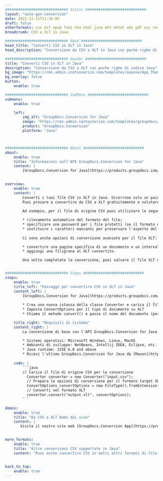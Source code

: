 ```yaml
---
############################# Static ############################
layout: "auto-gen-conversion"
date: 2022-11-11T11:36:02
draft: false
otherformats: csv dif epub fods htm html json mht mhtml ods pdf sxc tex tsv xlam xls xlsb xlsm xlsx xlt xltm xltx xml xps
breadcrumb: CSV a XLT in Java

############################# Head ############################
head_title: "Converti CSV in XLT in Java"
head_description: "Conversione da CSV a XLT in Java con poche righe di codice. Converti oltre 160 formati di file utilizzando l'API di conversione dei documenti GroupDocs per Java"

############################# Header ############################
title: "Converti CSV in XLT in Java"
description: "Conversione da CSV a XLT con poche righe di codice Java"
bg_image: "https://cms.admin.containerize.com/templates/aspose/App_Themes/V3/images/bg/header1.png"
bg_overlay: false
button:
    enable: true

############################# SubMenu ############################
submenu:
    enable: true

    left:
        img_alt: "GroupDocs.Conversion for Java"
        image: "https://cms.admin.containerize.com/templates/groupdocs/images/product-logos/90x90-noborder/groupdocs-conversion-java.png"
        product: "GroupDocs.Conversion"
        platform: "Java"



############################# About ############################
about:
    enable: true
    title: "Informazioni sull'API GroupDocs.Conversion for Java"
    content: |
        [GroupDocs.Conversion for Java](https://products.groupdocs.com/conversion/java/) è un'API di conversione di formati di file avanzata per la conversione tra formati di immagini e documenti popolari come Microsoft Office, OpenDocument, PDF, HTML, e-mail, CAD. e molto altro ancora con poche righe di codice. L'API nativa rileva automaticamente i formati dei documenti originali e offre molte opzioni per personalizzare i documenti convertiti. Insieme alla funzione di estrazione delle informazioni da un documento, supporta anche la memorizzazione nella cache dei risultati della conversione sul disco locale per impostazione predefinita. Tuttavia, qualsiasi tipo di archiviazione della cache può essere supportato implementando le interfacce appropriate: Amazon S3, Dropbox, Google Drive, Windows Azure, Reddis o qualsiasi altro.
    

overview:
    enable: true
    content: |
        Converti i tuoi file CSV in XLT in Java. Occorrono solo un paio di righe di codice Java su qualsiasi piattaforma di tua scelta, come Windows, Linux, macOS.
        Puoi provare a convertire da CSV a XLT gratuitamente e valutare la qualità dei risultati della conversione. Insieme a semplici script di conversione file, puoi provare opzioni più sofisticate per caricare il file sorgente CSV e memorizzare l'output XLT. 
        
        Ad esempio, per il file di origine CSV puoi utilizzare le seguenti opzioni di caricamento:

        * rilevamento automatico del formato del file;
        * specificare una password per i file protetti (se il formato del file lo supporta);
        * sostituire i caratteri mancanti per preservare l'aspetto del documento.
        
        Ci sono anche opzioni di conversione avanzate per il file XLT:

        * convertire una pagina specifica di un documento o un intervallo di pagine;
        * aggiungi una filigrana al XLT convertito.

        Una volta completata la conversione, puoi salvare il file XLT nel tuo percorso file locale o in qualsiasi archivio di terze parti come FTP, Amazon S3, Google Drive, Dropbox ecc. Nota: per convertire CSV a XLT, non è necessario installare alcun software aggiuntivo, come MS Office, Open Office, Adobe Acrobat Reader ecc.


############################# Steps ############################
steps:
    enable: true
    title_left: "Passaggi per convertire CSV in XLT in Java"
    content_left: |
        [GroupDocs.Conversion for Java](https://products.groupdocs.com/conversion/java/) consente agli sviluppatori di convertire facilmente il file CSV in XLT con poche righe di codice.
        
        * Crea una nuova istanza della classe Converter e carica il file CSV con il percorso completo
        * Imposta ConvertOptions per il tipo di documento su XLT
        * Chiama il metodo convert() e passa il nome del documento (percorso completo) e il formato (XLT) come parametro

    title_right: "Requisiti di sistema"
    content_right: |
        La conversione di base con l'API GroupDocs.Conversion for Java può essere eseguita con poche righe di codice. Le nostre API sono supportate su tutte le principali piattaforme e sistemi operativi. Prima di eseguire il codice seguente, assicurati di avere i seguenti prerequisiti installati sul tuo sistema.

        * Sistemi operativi: Microsoft Windows, Linux, MacOS
        * Ambienti di sviluppo: NetBeans, Intellij IDEA, Eclipse, etc.
        * Java runtime: J2SE 6.0 and above
        * Ricevi l'ultimo GroupDocs.Conversion for Java da [Maven](https://repository.groupdocs.com/webapp/#/artifacts/browse/tree/General/repo/com/groupdocs/groupdocs-conversion)
         
    code: |
        ```java    
        // Carica il file di origine CSV per la conversione
          Converter converter = new Converter("input.csv");
          // Prepara le opzioni di conversione per il formato target XLT
          ConvertOptions convertOptions = new FileType().fromExtension("xlt").getConvertOptions();
          // Converti nel formato XLT
          converter.convert("output.xlt", convertOptions);
        ```

demos:
    enable: true
    title: "Da CSV a XLT Demo dal vivo"
    content: |
       Visita il nostro sito web [GroupDocs.Conversion App](https://products.groupdocs.app/conversion/family) e prova subito la conversione da CSV a XLT. La demo gratuita ha i seguenti vantaggi
          

more_formats:
    enable: true
    title: "Altre conversioni CSV supportate in Java"
    content: "Puoi anche convertire CSV in molti altri formati di file. Si prega di consultare l'elenco di seguito."
       
       
back_to_top:
    enable: true
---
```

